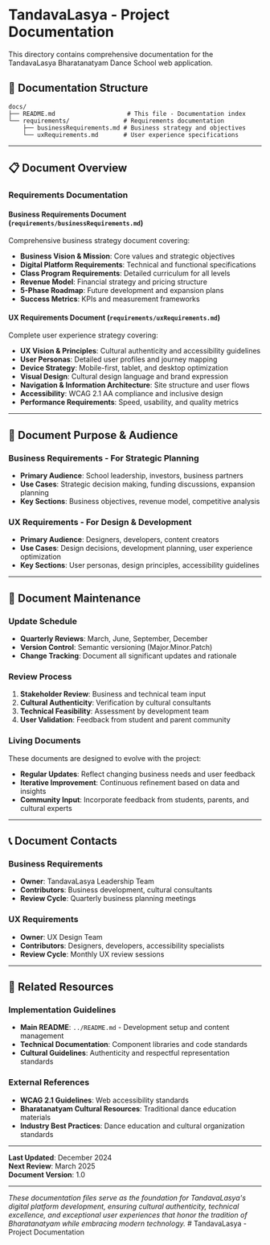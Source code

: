 # TandavaLasya - Project Documentation

This directory contains comprehensive documentation for the TandavaLasya Bharatanatyam Dance School web application.

## 📁 **Documentation Structure**

```
docs/
├── README.md                    # This file - Documentation index
└── requirements/               # Requirements documentation
    ├── businessRequirements.md # Business strategy and objectives
    └── uxRequirements.md       # User experience specifications
```

---

## 📋 **Document Overview**

### **Requirements Documentation**

#### **Business Requirements Document** (`requirements/businessRequirements.md`)
Comprehensive business strategy document covering:
- **Business Vision & Mission**: Core values and strategic objectives
- **Digital Platform Requirements**: Technical and functional specifications
- **Class Program Requirements**: Detailed curriculum for all levels
- **Revenue Model**: Financial strategy and pricing structure
- **5-Phase Roadmap**: Future development and expansion plans
- **Success Metrics**: KPIs and measurement frameworks

#### **UX Requirements Document** (`requirements/uxRequirements.md`)
Complete user experience strategy covering:
- **UX Vision & Principles**: Cultural authenticity and accessibility guidelines
- **User Personas**: Detailed user profiles and journey mapping
- **Device Strategy**: Mobile-first, tablet, and desktop optimization
- **Visual Design**: Cultural design language and brand expression
- **Navigation & Information Architecture**: Site structure and user flows
- **Accessibility**: WCAG 2.1 AA compliance and inclusive design
- **Performance Requirements**: Speed, usability, and quality metrics

---

## 🎯 **Document Purpose & Audience**

### **Business Requirements** - For Strategic Planning
- **Primary Audience**: School leadership, investors, business partners
- **Use Cases**: Strategic decision making, funding discussions, expansion planning
- **Key Sections**: Business objectives, revenue model, competitive analysis

### **UX Requirements** - For Design & Development
- **Primary Audience**: Designers, developers, content creators
- **Use Cases**: Design decisions, development planning, user experience optimization
- **Key Sections**: User personas, design principles, accessibility guidelines

---

## 🔄 **Document Maintenance**

### **Update Schedule**
- **Quarterly Reviews**: March, June, September, December
- **Version Control**: Semantic versioning (Major.Minor.Patch)
- **Change Tracking**: Document all significant updates and rationale

### **Review Process**
1. **Stakeholder Review**: Business and technical team input
2. **Cultural Authenticity**: Verification by cultural consultants
3. **Technical Feasibility**: Assessment by development team
4. **User Validation**: Feedback from student and parent community

### **Living Documents**
These documents are designed to evolve with the project:
- **Regular Updates**: Reflect changing business needs and user feedback
- **Iterative Improvement**: Continuous refinement based on data and insights
- **Community Input**: Incorporate feedback from students, parents, and cultural experts

---

## 📞 **Document Contacts**

### **Business Requirements**
- **Owner**: TandavaLasya Leadership Team
- **Contributors**: Business development, cultural consultants
- **Review Cycle**: Quarterly business planning meetings

### **UX Requirements**
- **Owner**: UX Design Team
- **Contributors**: Designers, developers, accessibility specialists
- **Review Cycle**: Monthly UX review sessions

---

## 🔗 **Related Resources**

### **Implementation Guidelines**
- **Main README**: `../README.md` - Development setup and content management
- **Technical Documentation**: Component libraries and code standards
- **Cultural Guidelines**: Authenticity and respectful representation standards

### **External References**
- **WCAG 2.1 Guidelines**: Web accessibility standards
- **Bharatanatyam Cultural Resources**: Traditional dance education materials
- **Industry Best Practices**: Dance education and cultural organization standards

---

**Last Updated**: December 2024  
**Next Review**: March 2025  
**Document Version**: 1.0

---

*These documentation files serve as the foundation for TandavaLasya's digital platform development, ensuring cultural authenticity, technical excellence, and exceptional user experiences that honor the tradition of Bharatanatyam while embracing modern technology.* # TandavaLasya - Project Documentation
